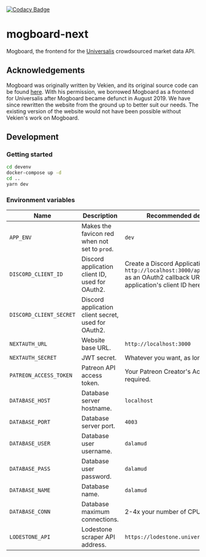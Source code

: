 [![Codacy Badge](https://app.codacy.com/project/badge/Grade/81b64f43874e40b192556cc626214a98)](https://www.codacy.com/gh/Universalis-FFXIV/mogboard-next/dashboard?utm_source=github.com&utm_medium=referral&utm_content=Universalis-FFXIV/mogboard-next&utm_campaign=Badge_Grade)

# mogboard-next

Mogboard, the frontend for the [Universalis](https://github.com/Universalis-FFXIV/Universalis) crowdsourced market data API.

## Acknowledgements

Mogboard was originally written by Vekien, and its original source code can be found [here](https://github.com/xivapi/mogboard). With his permission, we borrowed Mogboard as a frontend for Universalis after Mogboard became defunct in August 2019. We have since rewritten the website from the ground up to better suit our needs. The existing version of the website would not have been possible without Vekien's work on Mogboard.

## Development

### Getting started

```bash
cd devenv
docker-compose up -d
cd ..
yarn dev
```

### Environment variables

| Name                    | Description                                         | Recommended development value                                                                                                                                   |
| ----------------------- | --------------------------------------------------- | --------------------------------------------------------------------------------------------------------------------------------------------------------------- |
| `APP_ENV`               | Makes the favicon red when not set to `prod`.       | `dev`                                                                                                                                                           |
| `DISCORD_CLIENT_ID`     | Discord application client ID, used for OAuth2.     | Create a Discord Application, register `http://localhost:3000/api/auth/callback/discord` as an OAuth2 callback URL, and paste the application's client ID here. |
| `DISCORD_CLIENT_SECRET` | Discord application client secret, used for OAuth2. |
| `NEXTAUTH_URL`          | Website base URL.                                   | `http://localhost:3000`                                                                                                                                         |
| `NEXTAUTH_SECRET`       | JWT secret.                                         | Whatever you want, as long as it's not empty.                                                                                                                   |
| `PATREON_ACCESS_TOKEN`  | Patreon API access token.                           | Your Patreon Creator's Access Token. Not required.                                                                                                              |
| `DATABASE_HOST`         | Database server hostname.                           | `localhost`                                                                                                                                                     |
| `DATABASE_PORT`         | Database server port.                               | `4003`                                                                                                                                                          |
| `DATABASE_USER`         | Database user username.                             | `dalamud`                                                                                                                                                       |
| `DATABASE_PASS`         | Database user password.                             | `dalamud`                                                                                                                                                       |
| `DATABASE_NAME`         | Database name.                                      | `dalamud`                                                                                                                                                       |
| `DATABASE_CONN`         | Database maximum connections.                       | 2-4x your number of CPU cores.                                                                                                                                  |
| `LODESTONE_API`         | Lodestone scraper API address.                      | `https://lodestone.universalis.app`                                                                                                                             |
